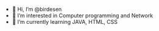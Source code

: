 - 👋 Hi, I’m @birdesen
- 👀 I’m interested in Computer programming and Network
- 🌱 I’m currently learning JAVA, HTML, CSS


<!---
birdesen/birdesen is a ✨ special ✨ repository because its `README.md` (this file) appears on your GitHub profile.
You can click the Preview link to take a look at your changes.
--->

